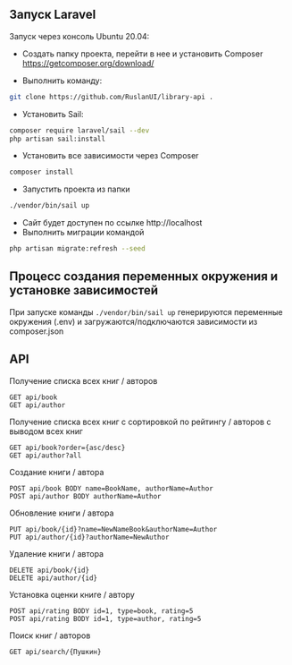 ## Запуск Laravel
Запуск через консоль Ubuntu 20.04:

- Создать папку проекта, перейти в нее и установить Composer https://getcomposer.org/download/

- Выполнить команду:
```bash
git clone https://github.com/RuslanUI/library-api .
```
- Установить Sail:
```bash
composer require laravel/sail --dev
php artisan sail:install
```

- Установить все зависимости через Composer
```bash
composer install
```

- Запустить проекта из папки 
```bash
./vendor/bin/sail up
```

- Сайт будет доступен по ссылке http://localhost
- Выполнить миграции командой
```bash
php artisan migrate:refresh --seed
```

## Процесс создания переменных окружения и установке зависимостей

При запуске команды `./vendor/bin/sail up` генерируются переменные окружения (.env) и загружаются/подключаются зависимости из composer.json

## API

Получение списка всех книг / авторов
```
GET api/book
GET api/author
```

Получение списка всех книг с сортировкой по рейтингу / авторов с выводом всех книг
```
GET api/book?order={asc/desc}
GET api/author?all
```

Создание книги / автора
```
POST api/book BODY name=BookName, authorName=Author
POST api/author BODY authorName=Author
```

Обновление книги / автора
```
PUT api/book/{id}?name=NewNameBook&authorName=Author
PUT api/author/{id}?authorName=NewAuthor
```

Удаление книги / автора 
```
DELETE api/book/{id} 
DELETE api/author/{id}
```

Установка оценки книге / автору
```
POST api/rating BODY id=1, type=book, rating=5
POST api/rating BODY id=1, type=author, rating=5
```

Поиск книг / авторов
```
GET api/search/{Пушкин}
```